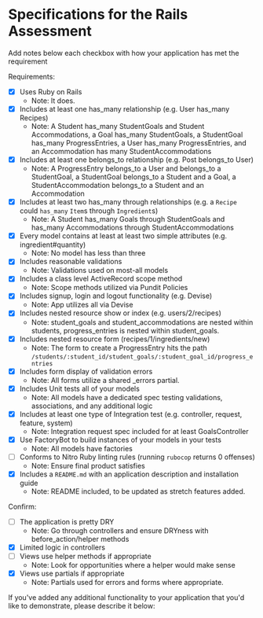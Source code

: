 # Specifications for the Rails Assessment

Add notes below each checkbox with how your application has met the requirement

Requirements:
- [x] Uses Ruby on Rails
  - Note: It does.
- [x] Includes at least one has_many relationship (e.g. User has_many Recipes)
  - Note: A Student has_many StudentGoals and Student Accommodations, a Goal has_many StudentGoals, a StudentGoal has_many ProgressEntries, a User has_many ProgressEntries, and an Accommodation has many StudentAccommodations
- [x] Includes at least one belongs_to relationship (e.g. Post belongs_to User)
  - Note: A ProgressEntry belongs_to a User and belongs_to a StudentGoal, a StudentGoal belongs_to a Student and a Goal, a StudentAccommodation belongs_to a Student and an Accommodation
- [x] Includes at least two has_many through relationships (e.g. a `Recipe` could `has_many` `Item`s through `Ingredient`s)
  - Note: A Student has_many Goals through StudentGoals and has_many Accommodations through StudentAccommodations
- [x] Every model contains at least at least two simple attributes (e.g. ingredient#quantity)
  - Note: No model has less than three
- [x] Includes reasonable validations
  - Note: Validations used on most-all models
- [x] Includes a class level ActiveRecord scope method
  - Note: Scope methods utilized via Pundit Policies
- [x] Includes signup, login and logout functionality (e.g. Devise)
  - Note: App utilizes all via Devise
- [x] Includes nested resource show or index (e.g. users/2/recipes)
  - Note: student_goals and student_accommodations are nested within students, progress_entries is nested within student_goals.
- [x] Includes nested resource form (recipes/1/ingredients/new)
  - Note: The form to create a ProgressEntry hits the path `/students/:student_id/student_goals/:student_goal_id/progress_entries`
- [x] Includes form display of validation errors
  - Note: All forms utilize a shared _errors partial.
- [x] Includes Unit tests all of your models
  - Note: All models have a dedicated spec testing validations, associations, and any additional logic
- [x] Includes at least one type of Integration test (e.g. controller, request, feature, system)
  - Note: Integration request spec included for at least GoalsController
- [x] Use FactoryBot to build instances of your models in your tests
  - Note: All models have factories
- [ ] Conforms to Nitro Ruby linting rules (running `rubocop` returns 0 offenses)
  - Note: Ensure final product satisfies
- [x] Includes a `README.md` with an application description and installation guide
  - Note: README included, to be updated as stretch features added.

Confirm:
- [ ] The application is pretty DRY
  - Note: Go through controllers and ensure DRYness with before_action/helper methods
- [x] Limited logic in controllers
- [ ] Views use helper methods if appropriate
  - Note: Look for opportunities where a helper would make sense
- [x] Views use partials if appropriate
  - Note: Partials used for errors and forms where appropriate.

If you've added any additional functionality to your application that you'd like to demonstrate, please describe it below:
